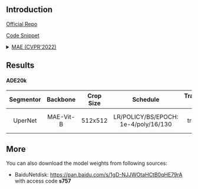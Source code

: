 ## Introduction

<a href="https://github.com/facebookresearch/mae">Official Repo</a>

<a href="https://github.com/SegmentationBLWX/sssegmentation/blob/main/ssseg/modules/models/backbones/mae.py">Code Snippet</a>

<details>
<summary align="left"><a href="https://arxiv.org/pdf/2111.06377.pdf">MAE (CVPR'2022)</a></summary>

```latex
@inproceedings{he2022masked,
    title={Masked autoencoders are scalable vision learners},
    author={He, Kaiming and Chen, Xinlei and Xie, Saining and Li, Yanghao and Doll{\'a}r, Piotr and Girshick, Ross},
    booktitle={Proceedings of the IEEE/CVF Conference on Computer Vision and Pattern Recognition},
    pages={16000--16009},
    year={2022}
}
```

</details>


## Results

#### ADE20k
| Segmentor     | Backbone              | Crop Size  | Schedule                             | Train/Eval Set  | mIoU   | Download                                                                                                                                                                                                                                                                                                                                                                      |
| :-:           | :-:                   | :-:        | :-:                                  | :-:             | :-:    | :-:                                                                                                                                                                                                                                                                                                                                                                           |
| UperNet       | MAE-Vit-B             | 512x512    | LR/POLICY/BS/EPOCH: 1e-4/poly/16/130 | train/val       |        | [cfg](https://raw.githubusercontent.com/SegmentationBLWX/sssegmentation/main/ssseg/configs/mae/upernet_maevitbase_ade20k.py) &#124; [model](https://github.com/SegmentationBLWX/modelstore/releases/download/ssseg_mae/upernet_maevitbase_ade20k.pth) &#124; [log](https://github.com/SegmentationBLWX/modelstore/releases/download/ssseg_mae/upernet_maevitbase_ade20k.log)  |


## More
You can also download the model weights from following sources:
- BaiduNetdisk: https://pan.baidu.com/s/1gD-NJJWOtaHCtB0qHE79rA with access code **s757**